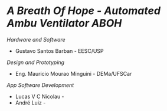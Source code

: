 # *A Breath Of Hope - Automated Ambu Ventilator ABOH*

 _*Hardware and Software*_
* Gustavo Santos Barban - EESC/USP

*Design and Prototyping*
* Eng. Mauricio Mourao Minguini - DEMa/UFSCar

*App Software Development*
* Lucas V C Nicolau - 
* André Luiz -
